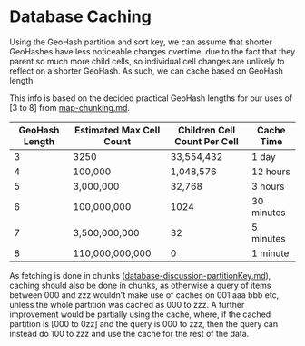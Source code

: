 # Database Caching

Using the GeoHash partition and sort key, we can assume that shorter GeoHashes have less noticeable changes overtime, due to the fact that they parent so much more child cells, so individual cell changes are unlikely to reflect on a shorter GeoHash. As such, we can cache based on GeoHash length.

This info is based on the decided practical GeoHash lengths for our uses of [3 to 8] from [map-chunking.md](map-chunking.md).

| GeoHash Length | Estimated Max Cell Count | Children Cell Count Per Cell | Cache Time |
| -------------- | ------------------------ | ---------------------------- | ---------- |
| 3              | 3250                     | 33,554,432                   | 1 day      |
| 4              | 100,000                  | 1,048,576                    | 12 hours   |
| 5              | 3,000,000                | 32,768                       | 3 hours    |
| 6              | 100,000,000              | 1024                         | 30 minutes |
| 7              | 3,500,000,000            | 32                           | 5 minutes  |
| 8              | 110,000,000,000          | 0                            | 1 minute   |

As fetching is done in chunks ([database-discussion-partitionKey.md](database-discussion-partitionKey.md)), caching should also be done in chunks, as otherwise a query of items between 000 and zzz wouldn't make use of caches on 001 aaa bbb etc, unless the whole partition was cached as 000 to zzz.
A further improvement would be partially using the cache, where, if the cached partition is [000 to 0zz] and the query is 000 to zzz, then the query can instead do 100 to zzz and use the cache for the rest of the data.
